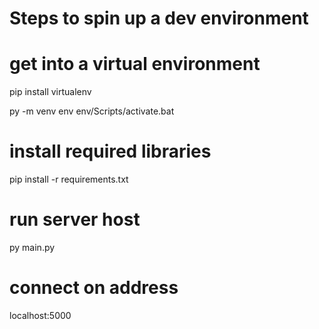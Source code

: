 # Steps to spin up a dev environment

# get into a virtual environment
pip install virtualenv

py -m venv env
env/Scripts/activate.bat
# install required libraries
pip install -r requirements.txt

# run server host
py main.py

# connect on address
localhost:5000

